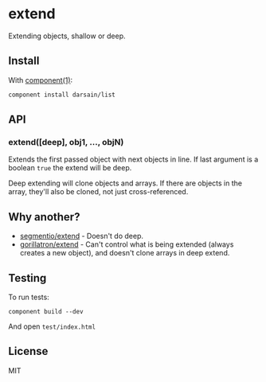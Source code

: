 # extend

Extending objects, shallow or deep.

## Install

With [component(1)](https://github.com/component/component):

```bash
component install darsain/list
```

## API

### extend([deep], obj1, ..., objN)

Extends the first passed object with next objects in line. If last argument is a boolean `true` the extend will be deep.

Deep extending will clone objects and arrays. If there are objects in the array, they'll also be cloned, not just cross-referenced.

## Why another?

- [segmentio/extend](https://github.com/segmentio/extend) - Doesn't do deep.
- [gorillatron/extend](https://github.com/gorillatron/extend) - Can't control what is being extended (always creates a new object), and doesn't clone arrays in deep extend.

## Testing

To run tests:

```
component build --dev
```

And open `test/index.html`

## License

MIT